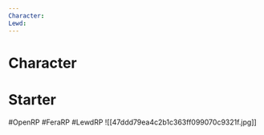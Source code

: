 ```yaml
---
Character: 
Lewd: 
---
```

# Character


# Starter


#OpenRP #FeraRP #LewdRP
![[47ddd79ea4c2b1c363ff099070c9321f.jpg]]